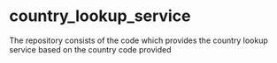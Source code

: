 # country_lookup_service
The repository consists of the code which provides the country lookup service based on the country code provided
